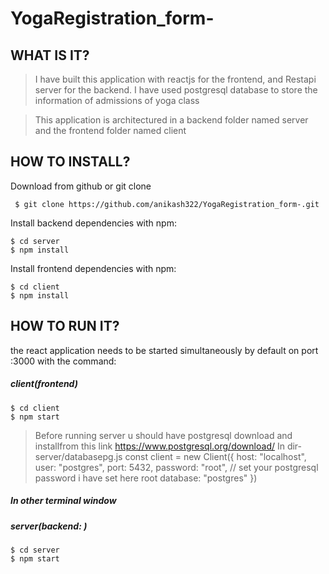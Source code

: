 # YogaRegistration_form-

## WHAT IS IT?

>I have built this application with reactjs  for the frontend, and Restapi server for the backend.
>I have used postgresql database to store the information of admissions of yoga class

> This application is architectured in a backend folder named server and the frontend folder named client 

## HOW TO INSTALL?
Download from github or git clone
```
 $ git clone https://github.com/anikash322/YogaRegistration_form-.git

```

Install backend dependencies with npm:

```
$ cd server 
$ npm install
```

Install frontend dependencies with npm:

```
$ cd client
$ npm install
```

## HOW TO RUN IT?

 the react application needs to be started simultaneously  by default on port :3000 with the command:

##### client(frontend)
```
$ cd client
$ npm start
```
> Before running server u should have postgresql download and installfrom this link https://www.postgresql.org/download/
> In dir- server/databasepg.js
const client = new Client({
    host: "localhost",
    user: "postgres",
    port: 5432,
    password: "root",  // set your postgresql password i have set here root 
    database: "postgres"
})

##### In other terminal window
##### server(backend: )
```
$ cd server
$ npm start
```


